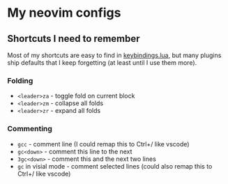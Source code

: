 # My neovim configs

## Shortcuts I need to remember

Most of my shortcuts are easy to find in [keybindings.lua], but many plugins ship defaults that I keep forgetting (at least until I use them more).

### Folding

- `<leader>za` - toggle fold on current block
- `<leader>zm` - collapse all folds
- `<leader>zr` - expand all folds

### Commenting

- `gcc` - comment line (I could remap this to Ctrl+/ like vscode)
- `gc<down>` - comment this line to the next
- `3gc<down>` - comment this and the next two lines
- `gc` in visial mode - comment selected lines (could also remap this to Ctrl+/ like vscode)

[keybindings.lua]: ./lua/nicklarsennz/keybindings.lua

